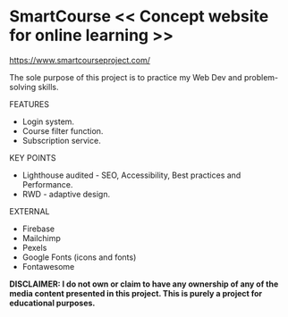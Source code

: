# SmartCourse << Concept website for online learning >>

https://www.smartcourseproject.com/

The sole purpose of this project is to practice my Web Dev and problem-solving skills. 

FEATURES
* Login system.
* Course filter function.
* Subscription service.

KEY POINTS
* Lighthouse audited - SEO, Accessibility, Best practices and Performance.
* RWD - adaptive design.

EXTERNAL
* Firebase
* Mailchimp
* Pexels
* Google Fonts (icons and fonts)
* Fontawesome

**DISCLAIMER: I do not own or claim to have any ownership of any of the media content presented in this project. This is purely a project for educational purposes.**
